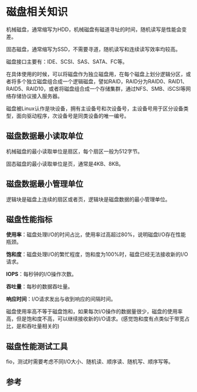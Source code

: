 <!-- toc -->
# 磁盘相关知识

机械磁盘，通常缩写为HDD，机械磁盘有磁道寻址的时间，随机读写是性能会变差。

固态磁盘，通常缩写为SSD，不需要寻道，随机读写和连续读写效率均较高。

磁盘接口主要有：IDE、SCSI、SAS、SATA、FC等。

在具体使用的时候，可以将磁盘作为独立磁盘用，在每个磁盘上划分逻辑分区，或者将多个独立磁盘组合成一个逻辑磁盘，譬如RAID，RAID分为RAID0、RAID1、RAID5、RAID10，或者将磁盘组合成一个存储集群，通过NFS、SMB、iSCSI等网络存储协议接入服务器。

磁盘被Linux认作是块设备，拥有主设备号和次设备号，主设备号用于区分设备类型，面向驱动程序，次设备号是同类设备的唯一编号。

## 磁盘数据最小读取单位

机械磁盘的最小读取单位是扇区，每个扇区一般为512字节。

固态磁盘的最小读取单位是页，通常是4KB、8KB。

## 磁盘数据最小管理单位

逻辑块是磁盘上连续的扇区或者页，逻辑块是磁盘数据的最小管理单位。

## 磁盘性能指标

**使用率**：磁盘处理I/O的时间占比，使用率过高超过80%，说明磁盘I/O存在性能瓶颈。

**饱和度**：磁盘处理I/O的繁忙程度，饱和度为100%时，磁盘已经无法接收新的I/O请求。

**IOPS**：每秒钟的I/O操作次数。

**吞吐量**：每秒的数据吞吐量。

**响应时间**：I/O请求发出与收到响应的间隔时间。

磁盘使用率高不等于磁盘饱和，如果每次I/O操作的数据量很少，磁盘的使用率高，但是饱和度不高，可以继续接收新的I/O请求。(感觉饱和度有点类似于带宽占比，是和吞吐量相关的)

## 磁盘性能测试工具

fio，测试时需要考虑不同I/O大小、随机读、顺序读、随机写、顺序写等。

## 参考
